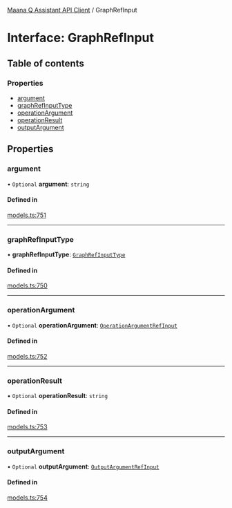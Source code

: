 [Maana Q Assistant API Client](../README.md) / GraphRefInput

# Interface: GraphRefInput

## Table of contents

### Properties

- [argument](GraphRefInput.md#argument)
- [graphRefInputType](GraphRefInput.md#graphrefinputtype)
- [operationArgument](GraphRefInput.md#operationargument)
- [operationResult](GraphRefInput.md#operationresult)
- [outputArgument](GraphRefInput.md#outputargument)

## Properties

### argument

• `Optional` **argument**: `string`

#### Defined in

[models.ts:751](https://github.com/maana-io/q-assistant-client/blob/develop/src/models.ts#L751)

___

### graphRefInputType

• **graphRefInputType**: [`GraphRefInputType`](../enums/GraphRefInputType.md)

#### Defined in

[models.ts:750](https://github.com/maana-io/q-assistant-client/blob/develop/src/models.ts#L750)

___

### operationArgument

• `Optional` **operationArgument**: [`OperationArgumentRefInput`](OperationArgumentRefInput.md)

#### Defined in

[models.ts:752](https://github.com/maana-io/q-assistant-client/blob/develop/src/models.ts#L752)

___

### operationResult

• `Optional` **operationResult**: `string`

#### Defined in

[models.ts:753](https://github.com/maana-io/q-assistant-client/blob/develop/src/models.ts#L753)

___

### outputArgument

• `Optional` **outputArgument**: [`OutputArgumentRefInput`](OutputArgumentRefInput.md)

#### Defined in

[models.ts:754](https://github.com/maana-io/q-assistant-client/blob/develop/src/models.ts#L754)
